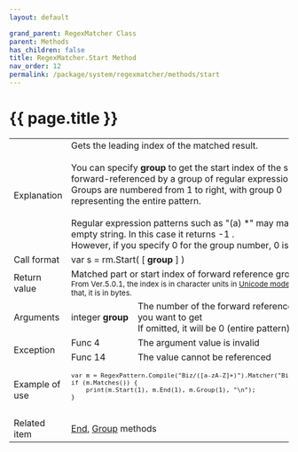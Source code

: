 ```yaml
---
layout: default

grand_parent: RegexMatcher Class
parent: Methods
has_children: false
title: RegexMatcher.Start Method
nav_order: 12
permalink: /package/system/regexmatcher/methods/start
---
```

# {{ page.title }}


<table>
  <tr>
    <td>Explanation</td>
    <td colspan="2">Gets the leading index of the matched result.<br><br>You can specify <b>group</b> to get the start index of the substring forward-referenced by a group of regular expression patterns.<br>Groups are numbered from 1 to right, with group 0 representing the entire pattern.<br><br>Regular expression patterns such as "(a) *" may match the empty string. In this case it returns -1 .<br>However, if you specify 0 for the group number, 0 is returned.</td>
  </tr>
  <tr>
    <td>Call format</td>
    <td colspan="2">var s = rm.Start( [ <b>group</b> ] )</td>
  </tr>
  <tr>
    <td>Return value</td>
    <td colspan="2">Matched part or start index of forward reference group<br><small>From Ver.5.0.1, the index is in character units in <a href="/package/system/regexpattern/#about-unicode-mode">Unicode mode</a>. Other than that, it is in bytes.</small></td>
  </tr>  
  <tr>
    <td>Arguments</td>
    <td>integer <b>group</b></td>
    <td>The number of the forward reference group you want to get<br>If omitted, it will be 0 (entire pattern)</td>
  </tr>
  <tr>
    <td rowspan="2">Exception</td>
    <td>Func 4</td>
    <td>The argument value is invalid</td>
  </tr>
  <tr>
    <td>Func 14</td>
    <td>The value cannot be referenced</td>
  </tr>
  <tr>
    <td>Example of use</td>
    <td colspan="2"><code><pre>
var m = RegexPattern.Compile("Biz/([a-zA-Z]+)").Matcher("Biz/Browser");
if (m.Matches()) {
    print(m.Start(1), m.End(1), m.Group(1), "\n");
}
    </pre></code></td>
  </tr>
  <tr>
    <td>Related item</td>
    <td colspan="2"><a href="/package/system/regexmatcher/methods/end">End</a>, <a href="/package/system/regexmatcher/methods/group">Group</a> methods</td>
  </tr>
</table>
